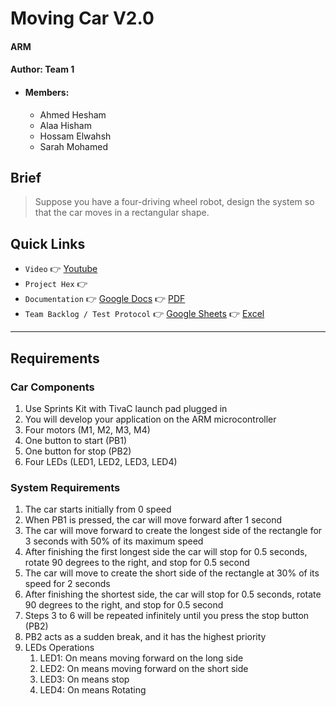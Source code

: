 # Moving Car V2.0
#### ARM
#### Author: Team 1
- #### Members:
    - Ahmed Hesham
    - Alaa Hisham
    - Hossam Elwahsh
    - Sarah Mohamed

## Brief
> Suppose you have a four-driving wheel robot, design the system so that the car moves in a rectangular shape.

## Quick Links
- `Video` 👉 [Youtube]()
- `Project Hex` 👉 []()
- `Documentation` 👉 [Google Docs]() 👉 [PDF]()
- `Team Backlog / Test Protocol` 👉 [Google Sheets]() 👉 [Excel]() 

----
## Requirements
### Car Components
1. Use Sprints Kit with TivaC launch pad plugged in
1. You will develop your application on the ARM microcontroller
1. Four motors (M1, M2, M3, M4)
1. One button to start (PB1)
1. One button for stop (PB2)
1. Four LEDs (LED1, LED2, LED3, LED4)
### System Requirements
1. The car starts initially from 0 speed
1. When PB1  is pressed, the car will move forward after 1 second
1. The car will move forward to create the longest side of the rectangle for 3 seconds with 50% of its maximum speed
1. After finishing the first longest side the car will stop for 0.5 seconds, rotate 90 degrees to the right, and stop for 0.5 second
1. The car will move to create the short side of the rectangle at 30% of its speed for 2 seconds
1. After finishing the shortest side, the car will stop for 0.5 seconds, rotate 90 degrees to the right, and stop for 0.5 second
1. Steps 3 to 6 will be repeated infinitely until you press the stop button (PB2)
1. PB2 acts as a sudden break, and it has the highest priority
1. LEDs Operations
    1. LED1: On means moving forward on the long side
    1. LED2: On means moving forward on the short side
    1. LED3: On means stop
    1. LED4: On means Rotating
